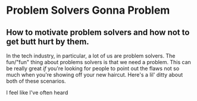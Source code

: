 # Problem Solvers Gonna Problem

## How to motivate problem solvers and how not to get butt hurt by them.

In the tech industry, in particular, a lot of us are problem solvers. The fun/"fun" thing about problems solvers is that we need a problem. This can be really great _if_ you're looking for people to point out the flaws not so much when you're showing off your new haircut. Here's a lil' ditty about both of these scenarios.

I feel like I've often heard 